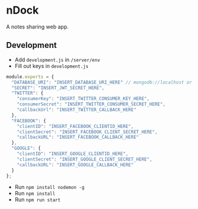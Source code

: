 # nDock
A notes sharing web app.

## Development
- Add `development.js` in `/server/env`
- Fill out keys in `development.js`

```js
module.exports = {
  "DATABASE_URI": "INSERT_DATABASE_URI_HERE" // mongodb://localhost or mlab uri,
  "SECRET": "INSERT_JWT_SECRET_HERE",
  "TWITTER": {
    "consumerKey": "INSERT_TWITTER_CONSUMER_KEY_HERE",
    "consumerSecret": "INSERT_TWITTER_CONSUMER_SECRET_HERE",
    "callbackUrl": "INSERT_TWITTER_CALLBACK_HERE"
  },
  "FACEBOOK": {
    "clientID": "INSERT_FACEBOOK_CLIENTID_HERE",
    "clientSecret": "INSERT_FACEBOOK_CLIENT_SECRET_HERE",
    "callbackURL": "INSERT_FACEBOOK_CALLBACK_HERE"
  },
  "GOOGLE": {
    "clientID": "INSERT_GOOGLE_CLIENTID_HERE",
    "clientSecret": "INSERT_GOOGLE_CLIENT_SECRET_HERE",
    "callbackURL": "INSERT_GOOGLE_CALLBACK_HERE"
  }
};
```
- Run `npm install nodemon -g`
- Run `npm install`
- Run `npm run start`